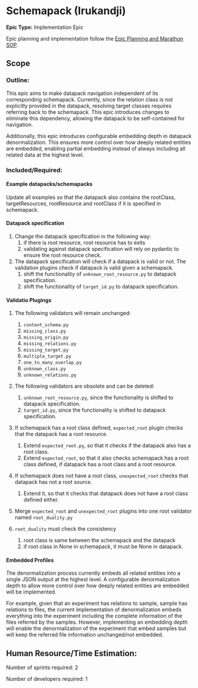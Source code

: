 # Schemapack (Irukandji)
**Epic Type:** Implementation Epic

Epic planning and implementation follow the
[Epic Planning and Marathon SOP](https://docs.ghga-dev.de/main/sops/sop001_epic_planning.html).

## Scope

### Outline:
This epic aims to make datapack navigation independent of its corresponding schemapack. Currently, since the relation class is not explicitly provided in the datapack, resolving target classes requires referring back to the schemapack. This epic introduces changes to eliminate this dependency, allowing the datapack to be self-contained for navigation.

Additionally, this epic introduces configurable embedding depth in datapack denormalization. This ensures more control over how deeply related entities are embedded, enabling partial embedding instead of always including all related data at the highest level.

### Included/Required:

#### Example datapacks/schemapacks

Update all examples so that the datapack also contains the rootClass, targetResources, rootResource and rootClass if it is specified in schemapack. 

#### Datapack specification

1. Change the datapack specification in the following way:
   1. if there is  root resource, root resource has to exits
   2. validating against datapack specification will rely on pydantic to ensure the root resource check. 
3. The datapack specification will check if a datapack is valid or not. The validation plugins check if datapack is valid given a schemapack. 
   1. shift the functionality of `unknown_root_resource.py` to datapack specification. 
   2. shift the functionality of `target_id.py` to datapack specification.

#### Validatio Plugings

1. The following validators will remain unchanged:
   1. `content_schema.py`
   2. `missing_class.py`
   3. `missing_origin.py`
   4. `missing_relations.py`
   5. `missing_target.py`
   6. `multiple_target.py`
   7. `one_to_many_overlap.py`
   8. `unknown_class.py`
   9. `unknown_relations.py`
2.  The following validators are obsolete and can be deleted:
    1. `unknown_root_resource.py`, since the functionality is shifted to datapack specification. 
    2. `target_id.py`, since the functionality is shifted to datapack specification. 

3. If schemapack has a root class defined, `expected_root` plugin checks that the datapack has a root resource. 
   1. Extend `expected_root.py`, so that it checks if the datapack also has a root class. 
   2. Extend `expected_root`, so that it also checks schemapack has a root class defined, if datapack has a root class and a root resource. 
4. If schemapack does not have a root class, `unexpected_root` checks that datapack has not a root source. 
   1. Extend it, so that it checks that datapack does not have a root class defined either. 
5. Merge `expected_root` and `unexpected_root` plugins into one root validator named `root_duality.py`
6. `root_duality` must check the consistency
   1. root class is same between the schemapack and the datapack
   2. if root class in None in schemapack, it must be None in datapack.


#### Embedded Profiles

The denormalization process currently embeds all related entities into a single JSON output at the highest level. A configurable denormalization depth to allow more control over how deeply related entities are embedded will be implemented.

For example, given that an experiment has relations to sample, sample has relations to files, the current implementation of denormalization embeds everything into the experiment including the complete information of the files referred by the samples. However, implementing an embedding depth will enable the denormalization of the experiment that embed samples but will keep the referred file information unchanged/not embedded. 

## Human Resource/Time Estimation:

Number of sprints required: 2

Number of developers required: 1
